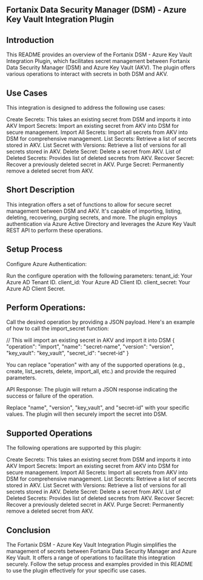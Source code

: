 ## Fortanix Data Security Manager (DSM) - Azure Key Vault Integration Plugin

## Introduction

This README provides an overview of the Fortanix DSM - Azure Key Vault Integration Plugin, which facilitates secret management between Fortanix Data Security Manager (DSM) and Azure Key Vault (AKV). The plugin offers various operations to interact with secrets in both DSM and AKV.

## Use Cases

This integration is designed to address the following use cases:

Create Secrets: This takes an existing secret from DSM and imports it into AKV
Import Secrets: Import an existing secret from AKV into DSM for secure management.
Import All Secrets: Import all secrets from AKV into DSM for comprehensive management.
List Secrets: Retrieve a list of secrets stored in AKV.
List Secret with Versions: Retrieve a list of versions for all secrets stored in AKV.
Delete Secret: Delete a secret from AKV.
List of Deleted Secrets: Provides list of deleted secrets from AKV.
Recover Secret: Recover a previously deleted secret in AKV.
Purge Secret: Permanently remove a deleted secret from AKV.


## Short Description
This integration offers a set of functions to allow for secure secret management between DSM and AKV. It's capable of importing, listing, deleting, recovering, purging secrets, and more. The plugin employs authentication via Azure Active Directory and leverages the Azure Key Vault REST API to perform these operations.

## Setup Process

Configure Azure Authentication:

Run the configure operation with the following parameters:
tenant_id: Your Azure AD Tenant ID.
client_id: Your Azure AD Client ID.
client_secret: Your Azure AD Client Secret.

## Perform Operations:

Call the desired operation by providing a JSON payload. Here's an example of how to call the import_secret function:

// This will import an existing secret in AKV and import it into DSM
{
  "operation": "import",
  "name": "secret-name",
  "version": "version",
  "key_vault": "key_vault",
  "secret_id": "secret-id"
}

You can replace "operation" with any of the supported operations (e.g., create, list_secrets, delete, import_all, etc.) and provide the required parameters.

API Response: The plugin will return a JSON response indicating the success or failure of the operation.

Replace "name", "version", "key_vault", and "secret-id" with your specific values. The plugin will then securely import the secret into DSM.

## Supported Operations
The following operations are supported by this plugin:

Create Secrets: This takes an existing secret from DSM and imports it into AKV
Import Secrets: Import an existing secret from AKV into DSM for secure management.
Import All Secrets: Import all secrets from AKV into DSM for comprehensive management.
List Secrets: Retrieve a list of secrets stored in AKV.
List Secret with Versions: Retrieve a list of versions for all secrets stored in AKV.
Delete Secret: Delete a secret from AKV.
List of Deleted Secrets: Provides list of deleted secrets from AKV.
Recover Secret: Recover a previously deleted secret in AKV.
Purge Secret: Permanently remove a deleted secret from AKV.

## Conclusion
The Fortanix DSM - Azure Key Vault Integration Plugin simplifies the management of secrets between Fortanix Data Security Manager and Azure Key Vault. It offers a range of operations to facilitate this integration securely. Follow the setup process and examples provided in this README to use the plugin effectively for your specific use cases.